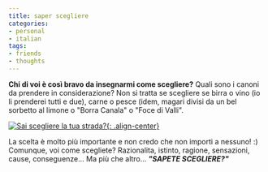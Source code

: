 ```yaml
---
title: saper scegliere
categories:
- personal
- italian
tags:
- friends
- thoughts
---
```

**Chi di voi è così bravo da insegnarmi come scegliere?** Quali sono i
canoni da prendere in considerazione? Non si tratta se scegliere se
birra o vino (io li prenderei tutti e due), carne o pesce (idem, magari
divisi da un bel sorbetto al limone o "Borra Canala" o "Foce di Valli".

[![Sai scegliere la tua strada?]({{site.url}}/images/scegliere-la-strada-giusta.jpg){: .align-center}]({{site.url}}/images/scegliere-la-strada-giusta.jpg "Sai scegliere la tua strada?" )

La scelta è molto più importante e non credo che non importi a nessuno! :)
Comunque, voi come scegliete? Razionalita, istinto, ragione, sensazioni,
cause, conseguenze... Ma più che altro... _**"SAPETE SCEGLIERE?"**_

